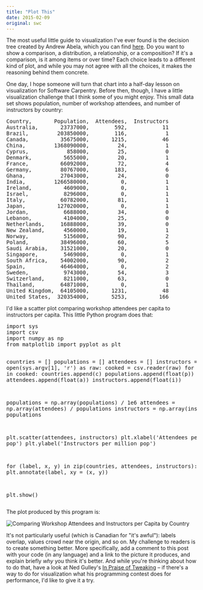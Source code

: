 ```yaml
---
title: "Plot This"
date: 2015-02-09
original: swc
---
```

<p>
  The most useful little guide to visualization I've ever found
  is the decision tree created by Andrew Abela,
  which you can find <a href="http://extremepresentation.typepad.com/files/choosing-a-good-chart-09.pdf">here</a>.
  Do you want to show a comparison, a distribution, a relationship, or a composition?
  If it's a comparison, is it among items or over time?
  Each choice leads to a different kind of plot,
  and while you may not agree with all the choices,
  it makes the reasoning behind them concrete.
</p>
<p>
  One day,
  I hope someone will turn that chart into a half-day lesson on visualization for Software Carpentry.
  Before then,
  though,
  I have a little visualization challenge that I think some of you might enjoy.
  This small data set shows population, number of workshop attendees, and number of instructors by country:
</p>
<pre>
Country,       Population,  Attendees,  Instructors
Australia,       23737000,        592,           11
Brazil,         203850000,        116,            1
Canada,          35675000,       1215,           46
China,         1368090000,         24,            1
Cyprus,            858000,         25,            0
Denmark,          5655000,         20,            1
France,          66092000,         72,            4
Germany,         80767000,        183,            6
Ghana,           27043000,         24,            0
India,         1266580000,          0,            1
Ireland,          4609000,          0,            1
Israel,           8296000,          0,            1
Italy,           60782000,         81,            1
Japan,          127020000,          0,            1
Jordan,           6688000,         34,            0
Lebanon,          4104000,         25,            0
Netherlands,     16888000,         39,            0
New Zealand,      4560000,         19,            1
Norway,           5156000,         90,            2
Poland,          38496000,         60,            5
Saudi Arabia,    31521000,         20,            0
Singapore,        5469000,          0,            1
South Africa,    54002000,         90,            2
Spain,           46464000,          0,            2
Sweden,           9743000,         54,            3
Switzerland,      8211000,         63,            0
Thailand,        64871000,          0,            1
United Kingdom,  64105000,       1231,           48
United States,  320354000,       5253,          166
</pre>
<p>
  I'd like a scatter plot comparing workshop attendees per capita to instructors per capita.
  This little Python program does that:
</p>
<pre>
import sys
import csv
import numpy as np
from matplotlib import pyplot as plt

countries = []
populations = []
attendees = []
instructors = []
with open(sys.argv[1], 'r') as raw:
    cooked = csv.reader(raw)
    for (c, p, a, i) in cooked:
        countries.append(c)
        populations.append(float(p))
        attendees.append(float(a))
        instructors.append(float(i))

populations = np.array(populations) / 1e6
attendees = np.array(attendees) / populations
instructors = np.array(instructors) / populations

plt.scatter(attendees, instructors)
plt.xlabel('Attendees per million pop')
plt.ylabel('Instructors per million pop')

for (label, x, y) in zip(countries, attendees, instructors):
    plt.annotate(label, xy = (x, y))

plt.show()
</pre>
<p>
  The plot produced by this program is:
</p>
<img src="@root/files/2015/02/per-capita.png" alt="Comparing Workshop Attendees and Instructors per Capita by Country" class="centered">
<p>
  It's not particularly useful
  (which is Canadian for "it's awful"):
  labels overlap,
  values crowd near the origin,
  and so on.
  My challenge to readers is to create something better.
  More specifically,
  add a comment to this post with your code (in any language) and a link to the picture it produces,
  and explain briefly <em>why</em> you think it's better.
  And while you're thinking about how to do that,
  have a look at Ned Gulley's <a href="http://www.starchamber.com/gulley/pubs/tweaking/tweaking.html">In Praise of Tweaking</a> –
  if there's a way to do for visualization what his programming contest does for performance,
  I'd like to give it a try.
</p>
